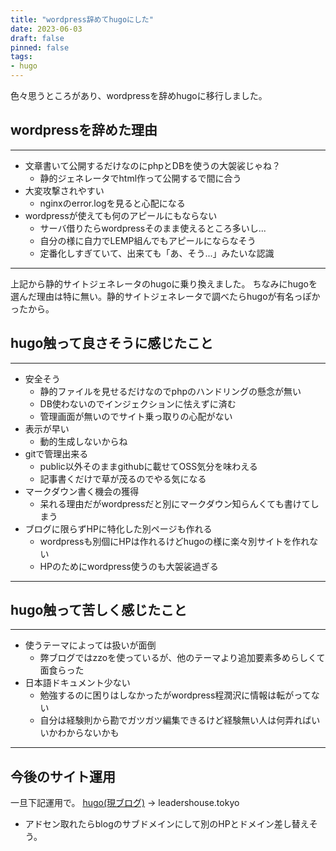 ```yaml
---
title: "wordpress辞めてhugoにした"
date: 2023-06-03
draft: false
pinned: false
tags:
- hugo
---
```

色々思うところがあり、wordpressを辞めhugoに移行しました。
<!--more-->
## wordpressを辞めた理由
***
+ 文章書いて公開するだけなのにphpとDBを使うの大袈裟じゃね？
    + 静的ジェネレータでhtml作って公開するで間に合う
+ 大変攻撃されやすい
    + nginxのerror.logを見ると心配になる
+ wordpressが使えても何のアピールにもならない
    + サーバ借りたらwordpressそのまま使えるところ多いし...
    + 自分の様に自力でLEMP組んでもアピールにならなそう
    + 定番化しすぎていて、出来ても「あ、そう...」みたいな認識
***

上記から静的サイトジェネレータのhugoに乗り換えました。
ちなみにhugoを選んだ理由は特に無い。静的サイトジェネレータで調べたらhugoが有名っぽかったから。

## hugo触って良さそうに感じたこと

***
+ 安全そう
    + 静的ファイルを見せるだけなのでphpのハンドリングの懸念が無い
    + DB使わないのでインジェクションに怯えずに済む
    + 管理画面が無いのでサイト乗っ取りの心配がない
+ 表示が早い
    + 動的生成しないからね
+ gitで管理出来る
    + public以外そのままgithubに載せてOSS気分を味わえる
    + 記事書くだけで草が茂るのでやる気になる
+ マークダウン書く機会の獲得
    + 呆れる理由だがwordpressだと別にマークダウン知らんくても書けてしまう
+ ブログに限らずHPに特化した別ページも作れる
    + wordpressも別個にHPは作れるけどhugoの様に楽々別サイトを作れない
    + HPのためにwordpress使うのも大袈裟過ぎる
***

## hugo触って苦しく感じたこと

***
+ 使うテーマによっては扱いが面倒
    + 弊ブログではzzoを使っているが、他のテーマより追加要素多めらしくて面食らった
+ 日本語ドキュメント少ない
    + 勉強するのに困りはしなかったがwordpress程潤沢に情報は転がってない
    + 自分は経験則から勘でガツガツ編集できるけど経験無い人は何弄ればいいかわからないかも
***

## 今後のサイト運用

一旦下記運用で。
[hugo(現ブログ)](https://leadershouse.tokyo) -> leadershouse.tokyo

+ アドセン取れたらblogのサブドメインにして別のHPとドメイン差し替えそう。